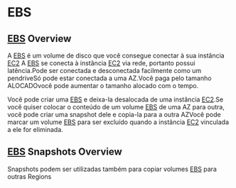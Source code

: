 # EBS

## [EBS](https://docs.aws.amazon.com/pt_br/AWSEC2/latest/UserGuide/AmazonEBS.html) Overview

A [EBS](https://docs.aws.amazon.com/pt_br/AWSEC2/latest/UserGuide/AmazonEBS.html) é um volume de disco que você consegue conectar à sua instância [EC2](https://aws.amazon.com/pt/ec2/) A [EBS](https://docs.aws.amazon.com/pt_br/AWSEC2/latest/UserGuide/AmazonEBS.html) se conecta à instância [EC2](https://aws.amazon.com/pt/ec2/) via rede, portanto possui latência.Pode ser conectada e desconectada facilmente como um pendriveSó pode estar conectada a uma AZ.Você paga pelo tamanho ALOCADOvocê pode aumentar o tamanho alocado com o tempo.

Você pode criar uma [EBS](https://docs.aws.amazon.com/pt_br/AWSEC2/latest/UserGuide/AmazonEBS.html) e deixa-la desalocada de uma instância [EC2](https://aws.amazon.com/pt/ec2/).Se você quiser colocar o conteúdo de um volume [EBS](https://docs.aws.amazon.com/pt_br/AWSEC2/latest/UserGuide/AmazonEBS.html) de uma AZ para outra, você pode criar uma snapshot dele e copia-la para a outra AZVocê pode marcar um volume [EBS](https://docs.aws.amazon.com/pt_br/AWSEC2/latest/UserGuide/AmazonEBS.html) para ser excluído quando a instância [EC2](https://aws.amazon.com/pt/ec2/) vinculada a ele for eliminada.

## [EBS](https://docs.aws.amazon.com/pt_br/AWSEC2/latest/UserGuide/AmazonEBS.html) Snapshots Overview

Snapshots podem ser utilizadas também para copiar volumes [EBS](https://docs.aws.amazon.com/pt_br/AWSEC2/latest/UserGuide/AmazonEBS.html) para outras Regions